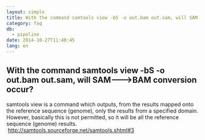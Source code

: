 ```yaml
---
layout: simple
title: With the command samtools view -bS -o out.bam out.sam, will SAM--->BAM conversion occur?
category: faq
db:
  - pipeline
date: 2014-10-27T11:48:45
lang: en
---
```


## With the command samtools view -bS -o out.bam out.sam, will SAM--->BAM conversion occur?

samtools view is a command which outputs, from the results mapped onto the reference sequence (genome), only the results from a specified domain. However, basically this is not permitted, so it will be all the reference sequence (genome) results.<br><a href="http://samtools.sourceforge.net/samtools.shtml#3" rel="nofollow" style="text-decoration:underline;background-color:initial;font-weight:bold;padding-top:2px;padding-right:2px;padding-bottom:2px;padding-left:2px">http://samtools.sourceforge.net/samtools.shtml#3</a>